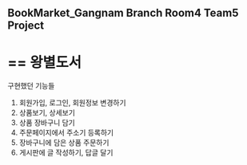 ## BookMarket_Gangnam Branch Room4 Team5 Project
==
왕별도서 
====
구현했던 기능들
1. 회원가입, 로그인, 회원정보 변경하기
2. 상품보기, 상세보기
3. 상품 장바구니 담기
4. 주문페이지에서 주소기 등록하기
5. 장바구니에 담은 상품 주문하기
6. 게시판에 글 작성하기, 답글 달기
